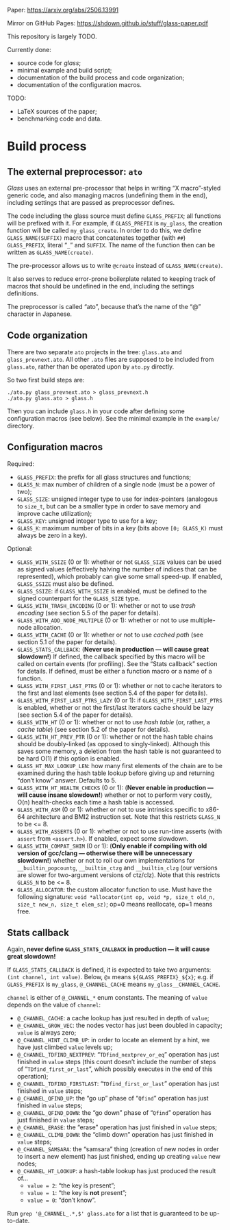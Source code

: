 Paper: https://arxiv.org/abs/2506.13991

Mirror on GitHub Pages: https://shdown.github.io/stuff/glass-paper.pdf

This repository is largely TODO.

Currently done:
 * source code for *glass*;
 * minimal example and build script;
 * documentation of the build process and code organization;
 * documentation of the configuration macros.

TODO:
 * LaTeX sources of the paper;
 * benchmarking code and data.

# Build process

## The external preprocessor: `ato`

*Glass* uses an external pre-processor that helps in writing “X macro”-styled generic code,
and also managing macros (undefining them in the end), including settings that are passed as preprocessor defines.

The code including the glass source must define `GLASS_PREFIX`; all functions will be prefixed with it.
For example, if `GLASS_PREFIX` is `my_glass`, the creation function will be called `my_glass_create`.
In order to do this, we define `GLASS_NAME(SUFFIX)` macro that concatenates
together (with `##`) `GLASS_PREFIX`, literal “`_`” and `SUFFIX`.
The name of the function then can be written as `GLASS_NAME(create)`.

The pre-processor allows us to write `@create` instead of `GLASS_NAME(create)`.

It also serves to reduce error-prone boilerplate related to keeping track of macros that should be
undefined in the end, including the settings definitions.

The preprocessor is called “ato”, because that’s the name of the “@” character in Japanese.

## Code organization

There are two separate `ato` projects in the tree: `glass.ato` and `glass_prevnext.ato`.
All other `.ato` files are supposed to be included from `glass.ato`, rather than be operated upon by `ato.py` directly.

So two first build steps are:

```
./ato.py glass_prevnext.ato > glass_prevnext.h
./ato.py glass.ato > glass.h
```

Then you can include `glass.h` in your code after defining some configuration macros (see below).
See the minimal example in the `example/` directory.

## Configuration macros

Required:
 * `GLASS_PREFIX`: the prefix for all glass structures and functions;
 * `GLASS_N`: max number of children of a single node (must be a power of two);
 * `GLASS_SIZE`: unsigned integer type to use for index-pointers (analogous to `size_t`, but can be a smaller type in order to save memory and improve cache utilization);
 * `GLASS_KEY`: unsigned integer type to use for a key;
 * `GLASS_K`: maximum number of bits in a key (bits above `[0; GLASS_K)` must always be zero in a key).

Optional:
 * `GLASS_WITH_SSIZE` (0 or 1): whether or not `GLASS_SIZE` values can be used as signed values (effectively halving the number of indices that can be represented), which probably can give some small speed-up. If enabled, `GLASS_SSIZE` must also be defined.
 * `GLASS_SSIZE`: if `GLASS_WITH_SSIZE` is enabled, must be defined to the signed counterpart for the `GLASS_SIZE` type.
 * `GLASS_WITH_TRASH_ENCODING` (0 or 1): whether or not to use *trash encoding* (see section 5.5 of the paper for details).
 * `GLASS_WITH_ADD_NODE_MULTIPLE` (0 or 1): whether or not to use multiple-node allocation.
 * `GLASS_WITH_CACHE` (0 or 1): whether or not to use *cached path* (see section 5.1 of the paper for details).
 * `GLASS_STATS_CALLBACK`: (**Never use in production — will cause great slowdown!**) If defined, the callback specified by this macro will be called on certain events (for profiling). See the “Stats callback” section for details. If defined, must be either a function macro or a name of a function.
 * `GLASS_WITH_FIRST_LAST_PTRS` (0 or 1): whether or not to cache iterators to the first and last elements (see section 5.4 of the paper for details).
 * `GLASS_WITH_FIRST_LAST_PTRS_LAZY` (0 or 1): if `GLASS_WITH_FIRST_LAST_PTRS` is enabled, whether or not the first/last iterators cache should be lazy (see section 5.4 of the paper for details).
 * `GLASS_WITH_HT` (0 or 1): whether or not to use *hash table* (or, rather, a *cache table*) (see section 5.2 of the paper for details).
 * `GLASS_WITH_HT_PREV_PTR` (0 or 1): whether or not the hash table chains should be doubly-linked (as opposed to singly-linked). Although this saves some memory, a deletion from the hash table is not guaranteed to be hard O(1) if this option is enabled.
 * `GLASS_HT_MAX_LOOKUP_LEN`: how many first elements of the chain are to be examined during the hash table lookup before giving up and returning “don’t know” answer. Defaults to 5.
 * `GLASS_WITH_HT_HEALTH_CHECKS` (0 or 1): (**Never enable in production — will cause insane slowdown!**) whether or not to perform very costly, O(n) health-checks each time a hash table is accessed.
 * `GLASS_WITH_ASM` (0 or 1): whether or not to use intrinsics specific to x86-64 architecture and BMI2 instruction set. Note that this restricts `GLASS_N` to be <= 8.
 * `GLASS_WITH_ASSERTS` (0 or 1): whether or not to use run-time asserts (with `assert` from `<assert.h>`). If enabled, expect some slowdown.
 * `GLASS_WITH_COMPAT_SHIM` (0 or 1): (**Only enable if compiling with old version of gcc/clang — otherwise there will be unnecessary slowdown!**) whether or not to roll our own implementations for `__builtin_popcountg`, `__builtin_ctzg` and `__builtin_clzg` (our versions are slower for two-argument versions of ctz/clz). Note that this restricts `GLASS_N` to be <= 8.
 * `GLASS_ALLOCATOR`: the custom allocator function to use. Must have the following signature: `void *allocator(int op, void *p, size_t old_n, size_t new_n, size_t elem_sz)`; op=0 means reallocate, op=1 means free.

## Stats callback

Again, **never define `GLASS_STATS_CALLBACK` in production — it will cause great slowdown!**

If `GLASS_STATS_CALLBACK` is defined, it is expected to take two arguments: `(int channel, int value)`.
Below, `@x` means `${GLASS_PREFIX}_${x}`; e.g. if `GLASS_PREFIX` is `my_glass`, `@_CHANNEL_CACHE` means `my_glass__CHANNEL_CACHE`.

`channel` is either of `@_CHANNEL_*` enum constants.
The meaning of `value` depends on the value of `channel`:
 * `@_CHANNEL_CACHE`: a cache lookup has just resulted in depth of `value`;
 * `@_CHANNEL_GROW_VEC`: the nodes vector has just been doubled in capacity; `value` is always zero;
 * `@_CHANNEL_HINT_CLIMB_UP`: in order to locate an element by a hint, we have just climbed `value` levels up;
 * `@_CHANNEL_TDFIND_NEXTPREV`: “`TDfind_nextprev_or_eq`” operation has just finished in `value` steps (this count doesn’t include the number of steps of “`TDfind_first_or_last`”, which possibly executes in the end of this operation);
 * `@_CHANNEL_TDFIND_FIRSTLAST`: “`TDfind_first_or_last`” operation has just finished in `value` steps;
 * `@_CHANNEL_QFIND_UP`: the “go up” phase of “`Qfind`” operation has just finished in `value` steps;
 * `@_CHANNEL_QFIND_DOWN`: the “go down” phase of “`Qfind`” operation has just finished in `value` steps;
 * `@_CHANNEL_ERASE`: the “erase” operation has just finished in `value` steps;
 * `@_CHANNEL_CLIMB_DOWN`: the “climb down” operation has just finished in `value` steps;
 * `@_CHANNEL_SAMSARA`: the “samsara” thing (creation of new nodes in order to insert a new element) has just finished, ending up creating `value` new nodes;
 * `@_CHANNEL_HT_LOOKUP`: a hash-table lookup has just produced the result of…
    - `value = 2`: “the key is present”;
    - `value = 1`: “the key is **not** present”;
    - `value = 0`: “don’t know”.

Run `grep '@_CHANNEL_.*,$' glass.ato` for a list that is guaranteed to be up-to-date.
